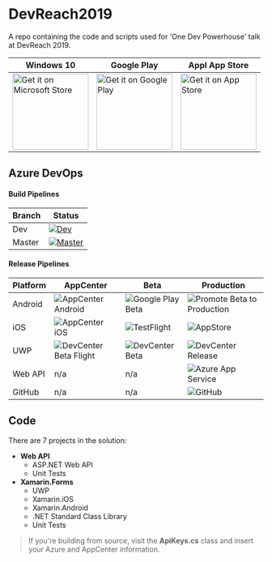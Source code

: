 # DevReach2019
A repo containing the code and scripts used for 'One Dev Powerhouse' talk at DevReach 2019.

| Windows 10 | Google Play  |  Appl App Store  |
|---|---| ---|
| <a href='//www.microsoft.com/store/apps/9MZNMK3MPV8R?cid=storebadge&ocid=badge'><img src='https://assets.windowsphone.com/85864462-9c82-451e-9355-a3d5f874397a/English_get-it-from-MS_InvariantCulture_Default.png' alt='Get it on Microsoft Store' width='150'/></a> | <a href='http://play.google.com/store/apps/details?id=com.LancelotSoftware.DevReachCompanion'><img alt='Get it on Google Play' src='https://play.google.com/intl/en_us/badges/static/images/badges/en_badge_web_generic.png' width='150'/></a> | <a href='https://apps.apple.com/us/app/devreach-companion/id1483349010?ls=1'><img alt='Get it on App Store' src='https://linkmaker.itunes.apple.com/en-us/badge-lrg.svg?kind=iossoftware' width='150'/></a> |



## Azure DevOps

#### Build Pipelines


| Branch | Status   |
|--------|----------|
| Dev  | [![Dev](https://dev.azure.com/lance/DevReach%20Companion/_apis/build/status/Complete%20YAML%20Build?branchName=dev)](https://dev.azure.com/lance/DevReach%20Companion/_build/latest?definitionId=37&branchName=dev) |
| Master | [![Master](https://dev.azure.com/lance/DevReach%20Companion/_apis/build/status/Complete%20YAML%20Build?branchName=master)](https://dev.azure.com/lance/DevReach%20Companion/_build/latest?definitionId=37&branchName=master)   |


#### Release Pipelines


| Platform                | AppCenter              |  Beta  | Production |
|-------------------------|------------------------|--------|------------|
| Android | ![AppCenter Android](https://vsrm.dev.azure.com/lance/_apis/public/Release/badge/7dd01a63-05a2-436b-b30a-3a2ddc2327bb/2/4) | ![Google Play Beta](https://vsrm.dev.azure.com/lance/_apis/public/Release/badge/7dd01a63-05a2-436b-b30a-3a2ddc2327bb/2/8) | ![Promote Beta to Production](https://vsrm.dev.azure.com/lance/_apis/public/Release/badge/7dd01a63-05a2-436b-b30a-3a2ddc2327bb/2/10) |
| iOS | ![AppCenter iOS](https://vsrm.dev.azure.com/lance/_apis/public/Release/badge/7dd01a63-05a2-436b-b30a-3a2ddc2327bb/2/2) | ![TestFlight](https://vsrm.dev.azure.com/lance/_apis/public/Release/badge/7dd01a63-05a2-436b-b30a-3a2ddc2327bb/2/13) | ![AppStore](https://vsrm.dev.azure.com/lance/_apis/public/Release/badge/7dd01a63-05a2-436b-b30a-3a2ddc2327bb/2/14) |
| UWP | ![DevCenter Beta Flight](https://vsrm.dev.azure.com/lance/_apis/public/Release/badge/7dd01a63-05a2-436b-b30a-3a2ddc2327bb/2/5) | ![DevCenter Beta](https://vsrm.dev.azure.com/lance/_apis/public/Release/badge/7dd01a63-05a2-436b-b30a-3a2ddc2327bb/2/11) | ![DevCenter Release](https://vsrm.dev.azure.com/lance/_apis/public/Release/badge/7dd01a63-05a2-436b-b30a-3a2ddc2327bb/2/12) |
| Web API | n/a | n/a | ![Azure App Service](https://vsrm.dev.azure.com/lance/_apis/public/Release/badge/7dd01a63-05a2-436b-b30a-3a2ddc2327bb/2/6) |
| GitHub                  | n/a | n/a | ![GitHub](https://vsrm.dev.azure.com/lance/_apis/public/Release/badge/7dd01a63-05a2-436b-b30a-3a2ddc2327bb/2/26) |





## Code

There are 7 projects in the solution:

* **Web API**
  * ASP.NET Web API
  * Unit Tests
* **Xamarin.Forms**
  * UWP
  * Xamarin.iOS
  * Xamarin.Android
  * .NET Standard Class Library
  * Unit Tests

> If you're building from source, visit the **ApiKeys.cs** class and insert your Azure and AppCenter information.
